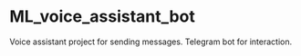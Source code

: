 # ML_voice_assistant_bot
Voice assistant project for sending messages. Telegram bot for interaction.
